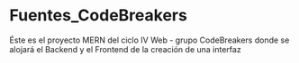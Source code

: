 # Fuentes_CodeBreakers
Éste es el proyecto MERN del ciclo IV Web - grupo CodeBreakers donde se alojará el Backend y el Frontend de la creación de una interfaz
